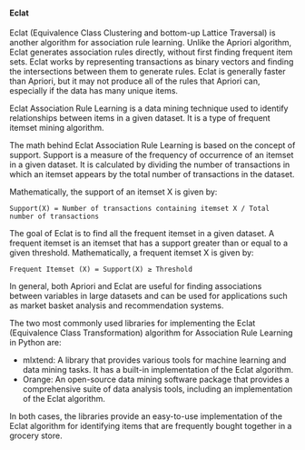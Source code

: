 #### Eclat

Eclat (Equivalence Class Clustering and bottom-up Lattice Traversal) is another algorithm for association rule learning. Unlike the Apriori algorithm, Eclat generates association rules directly, without first finding frequent item sets. Eclat works by representing transactions as binary vectors and finding the intersections between them to generate rules. Eclat is generally faster than Apriori, but it may not produce all of the rules that Apriori can, especially if the data has many unique items.

Eclat Association Rule Learning is a data mining technique used to identify relationships between items in a given dataset. It is a type of frequent itemset mining algorithm.

The math behind Eclat Association Rule Learning is based on the concept of support. Support is a measure of the frequency of occurrence of an itemset in a given dataset. It is calculated by dividing the number of transactions in which an itemset appears by the total number of transactions in the dataset.

Mathematically, the support of an itemset X is given by:
```
Support(X) = Number of transactions containing itemset X / Total number of transactions
```
The goal of Eclat is to find all the frequent itemset in a given dataset. A frequent itemset is an itemset that has a support greater than or equal to a given threshold. Mathematically, a frequent itemset X is given by:
```
Frequent Itemset (X) = Support(X) ≥ Threshold
```

In general, both Apriori and Eclat are useful for finding associations between variables in large datasets and can be used for applications such as market basket analysis and recommendation systems.

The two most commonly used libraries for implementing the Eclat (Equivalence Class Transformation) algorithm for Association Rule Learning in Python are:

- mlxtend: A library that provides various tools for machine learning and data mining tasks. It has a built-in implementation of the Eclat algorithm.
- Orange: An open-source data mining software package that provides a comprehensive suite of data analysis tools, including an implementation of the Eclat algorithm.

In both cases, the libraries provide an easy-to-use implementation of the Eclat algorithm for identifying items that are frequently bought together in a grocery store.